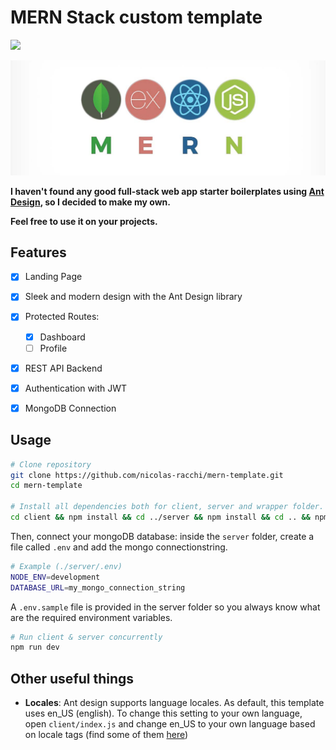 # MERN Stack custom template

![](https://img.shields.io/badge/Stack-MERN-informational)

<img src="./design/mern.jpeg"></img>

**I haven't found any good full-stack web app starter boilerplates using [Ant Design](https://ant.design), so I decided to make my own.**

**Feel free to use it on your projects.**

## Features

- [x] Landing Page
- [x] Sleek and modern design with the Ant Design library
- [x] Protected Routes:

  - [x] Dashboard
  - [ ] Profile

- [x] REST API Backend
- [x] Authentication with JWT
- [x] MongoDB Connection

## Usage

```bash
# Clone repository
git clone https://github.com/nicolas-racchi/mern-template.git
cd mern-template

# Install all dependencies both for client, server and wrapper folder.
cd client && npm install && cd ../server && npm install && cd .. && npm install
```

Then, connect your mongoDB database:
inside the `server` folder, create a file called `.env` and add the mongo connectionstring.

```bash
# Example (./server/.env)
NODE_ENV=development
DATABASE_URL=my_mongo_connection_string
```

A `.env.sample` file is provided in the server folder so you always know what are the required environment variables.

```bash
# Run client & server concurrently
npm run dev
```

## Other useful things

- **Locales**: Ant design supports language locales. As default, this template uses en_US (english). To change this setting to your own language, open `client/index.js` and change en_US to your own language based on locale tags (find some of them [here](https://www.oracle.com/java/technologies/javase/jdk8-jre8-suported-locales.html#util-text))
